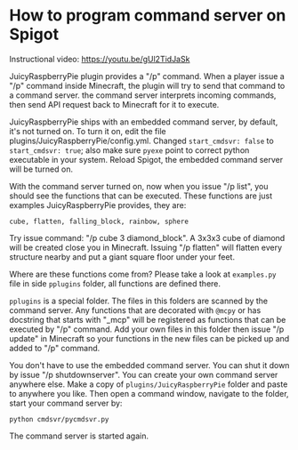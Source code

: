 # How to program command server on Spigot

Instructional video: https://youtu.be/gUl2TidJaSk

JuicyRaspberryPie plugin provides a "/p" command. When a player issue a "/p" command inside Minecraft, the plugin will try to send that command to a command server.   the command server interprets incoming commands, then send API request back to Minecraft for it to execute.

JuicyRaspberryPie ships with an embedded command server, by default, it's not turned on.  To turn it on, edit the file plugins/JuicyRaspberryPie/config.yml.  Changed `start_cmdsvr: false` to `start_cmdsvr: true`; also make sure `pyexe` point to correct python executable in your system.  Reload Spigot, the embedded command server will be turned on. 

With the command server turned on, now when you issue "/p list", you should see the functions that can be executed.  These functions are just examples JuicyRaspberryPie provides, they are:

    cube, flatten, falling_block, rainbow, sphere

Try issue command: "/p cube 3 diamond_block".  A 3x3x3 cube of diamond will be created close you in Minecraft.  Issuing "/p flatten" will flatten every structure nearby and put a giant square floor under your feet.

Where are these functions come from?  Please take a look at `examples.py` file in side `pplugins` folder, all functions are defined there.

`pplugins` is a special folder.   The files in this folders are scanned by the command server.  Any functions that are decorated with `@mcpy` or has docstring that starts with "_mcp" will be registered as functions that can be executed by "/p" command.  Add your own files in this folder then issue "/p update" in Minecraft so your functions in the new files can be picked up and added to "/p" command.

You don't have to use the embedded command server.  You can shut it down by issue "/p shutdownserver".  You can create your own command server anywhere else.  Make a copy of `plugins/JuicyRaspberryPie` folder and paste to anywhere you like.  Then open a command window, navigate to the folder, start your command server by:

    python cmdsvr/pycmdsvr.py

The command server is started again.
